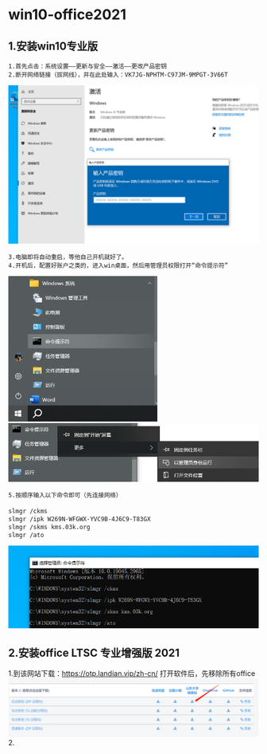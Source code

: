 # win10-office2021
## 1.安装win10专业版  

    1.首先点击：系统设置——更新与安全——激活——更改产品密钥  
    2.断开网络链接（拔网线），并在此处输入：VK7JG-NPHTM-C97JM-9MPGT-3V66T  

<img src="https://github.com/y741269430/win10-office2021/blob/main/png/image1.png" width="600" />  

    3.电脑即将自动重启，等他自己开机就好了。  
    4.开机后，配置好账户之类的，进入win桌面，然后用管理员权限打开“命令提示符”  

<img src="https://github.com/y741269430/win10-office2021/blob/main/png/image2.png" width="300" /> <img src="https://github.com/y741269430/win10-office2021/blob/main/png/image3.png" width="600" />

    5.按顺序输入以下命令即可（先连接网络）  
    
    slmgr /ckms
    slmgr /ipk W269N-WFGWX-YVC9B-4J6C9-T83GX
    slmgr /skms kms.03k.org
    slmgr /ato  

<img src="https://github.com/y741269430/win10-office2021/blob/main/png/image4.png" width="600" />

## 2.安装office LTSC 专业增强版 2021  
  1.到该网站下载：https://otp.landian.vip/zh-cn/ 打开软件后，先移除所有office
  <img src="https://github.com/y741269430/win10-office2021/blob/main/png/x0.png" width="600" />
  2.
